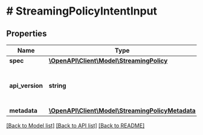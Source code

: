 # # StreamingPolicyIntentInput

## Properties

Name | Type | Description | Notes
------------ | ------------- | ------------- | -------------
**spec** | [**\OpenAPI\Client\Model\StreamingPolicy**](StreamingPolicy.md) |  |
**api_version** | **string** | API Version of the Nutanix v3 API framework. | [optional] [default to '3.1.0']
**metadata** | [**\OpenAPI\Client\Model\StreamingPolicyMetadata**](StreamingPolicyMetadata.md) |  |

[[Back to Model list]](../../README.md#models) [[Back to API list]](../../README.md#endpoints) [[Back to README]](../../README.md)
